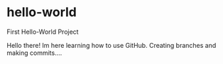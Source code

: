 # hello-world
First Hello-World Project

Hello there!
Im here learning how to use GitHub. Creating branches and making commits....
